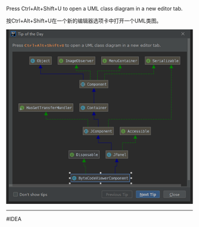 Press Ctrl+Alt+Shift+U to open a UML class diagram in a new editor tab.

按Ctrl+Alt+Shift+U在一个新的编辑器选项卡中打开一个UML类图。

![](img/6c140c101377e0e0894d989827a84222.png)


---
#IDEA